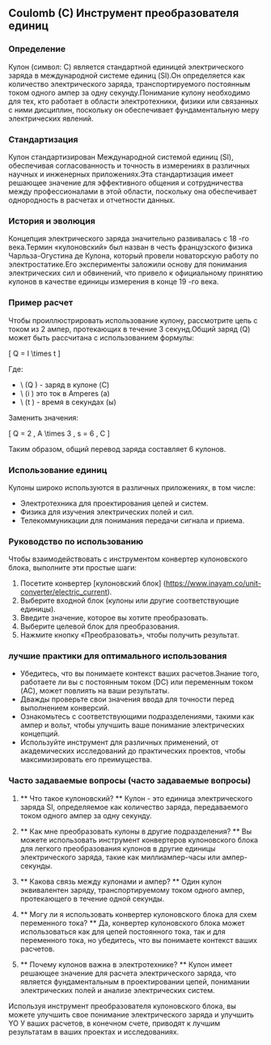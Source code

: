 ## Coulomb (C) Инструмент преобразователя единиц

### Определение
Кулон (символ: C) является стандартной единицей электрического заряда в международной системе единиц (SI).Он определяется как количество электрического заряда, транспортируемого постоянным током одного ампер за одну секунду.Понимание кулону необходимо для тех, кто работает в области электротехники, физики или связанных с ними дисциплин, поскольку он обеспечивает фундаментальную меру электрических явлений.

### Стандартизация
Кулон стандартизирован Международной системой единиц (SI), обеспечивая согласованность и точность в измерениях в различных научных и инженерных приложениях.Эта стандартизация имеет решающее значение для эффективного общения и сотрудничества между профессионалами в этой области, поскольку она обеспечивает однородность в расчетах и ​​отчетности данных.

### История и эволюция
Концепция электрического заряда значительно развивалась с 18 -го века.Термин «кулоновский» был назван в честь французского физика Чарльза-Огустина де Кулона, который провели новаторскую работу по электростатике.Его эксперименты заложили основу для понимания электрических сил и обвинений, что привело к официальному принятию кулонов в качестве единицы измерения в конце 19 -го века.

### Пример расчет
Чтобы проиллюстрировать использование кулону, рассмотрите цепь с током из 2 ампер, протекающих в течение 3 секунд.Общий заряд (Q) может быть рассчитана с использованием формулы:

\[ Q = I \times t \]

Где:
- \ (Q \) - заряд в кулоне (C)
- \ (i \) это ток в Amperes (a)
- \ (t \) - время в секундах (ы)

Заменить значения:

\[ Q = 2 \, A \times 3 \, s = 6 \, C \]

Таким образом, общий перевод заряда составляет 6 кулонов.

### Использование единиц
Кулоны широко используются в различных приложениях, в том числе:
- Электротехника для проектирования цепей и систем.
- Физика для изучения электрических полей и сил.
- Телекоммуникации для понимания передачи сигнала и приема.

### Руководство по использованию
Чтобы взаимодействовать с инструментом конвертер кулоновского блока, выполните эти простые шаги:
1. Посетите конвертер [кулоновский блок] (https://www.inayam.co/unit-converter/electric_current).
2. Выберите входной блок (кулоны или другие соответствующие единицы).
3. Введите значение, которое вы хотите преобразовать.
4. Выберите целевой блок для преобразования.
5. Нажмите кнопку «Преобразовать», чтобы получить результат.

### лучшие практики для оптимального использования
- Убедитесь, что вы понимаете контекст ваших расчетов.Знание того, работаете ли вы с постоянным током (DC) или переменным током (AC), может повлиять на ваши результаты.
- Дважды проверьте свои значения ввода для точности перед выполнением конверсий.
- Ознакомьтесь с соответствующими подразделениями, такими как ампер и вольт, чтобы улучшить ваше понимание электрических концепций.
- Используйте инструмент для различных применений, от академических исследований до практических проектов, чтобы максимизировать его преимущества.

### Часто задаваемые вопросы (часто задаваемые вопросы)

1. ** Что такое кулоновский? **
Кулон - это единица электрического заряда SI, определяемое как количество заряда, передаваемого током одного ампер за одну секунду.

2. ** Как мне преобразовать кулоны в другие подразделения? **
Вы можете использовать инструмент конвертеров кулоновского блока для легкого преобразования кулонов в другие единицы электрического заряда, такие как миллиампер-часы или ампер-секунды.

3. ** Какова связь между кулонами и ампер? **
Один кулон эквивалентен заряду, транспортируемому током одного ампер, протекающего в течение одной секунды.

4. ** Могу ли я использовать конвертер кулоновского блока для схем переменного тока? **
Да, конвертер кулоновского блока может использоваться как для цепей постоянного тока, так и для переменного тока, но убедитесь, что вы понимаете контекст ваших расчетов.

5. ** Почему кулонов важна в электротехнике? **
Кулон имеет решающее значение для расчета электрического заряда, что является фундаментальным в проектировании цепей, понимании электрических полей и анализе электрических систем.

Используя инструмент преобразователя кулоновского блока, вы можете улучшить свое понимание электрического заряда и улучшить YO У ваших расчетов, в конечном счете, приводят к лучшим результатам в ваших проектах и ​​исследованиях.